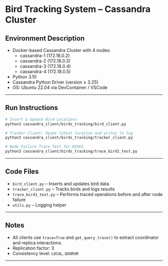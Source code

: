 # Bird Tracking System – Cassandra Cluster

## Environment Description
- Docker-based Cassandra Cluster with 4 nodes:
  - cassandra-1 (172.18.0.2)
  - cassandra-2 (172.18.0.3)
  - cassandra-3 (172.18.0.4)
  - cassandra-4 (172.18.0.5)
- Python 3.10
- Cassandra Python Driver (version ≥ 3.25)
- OS: Ubuntu 22.04 via DevContainer / VSCode

---

## Run Instructions

```bash
# Insert & Update Bird Locations
python3 cassandra_client/birds_tracking/bird_client.py

# Tracker Client: Reads latest location and writes to log
python3 cassandra_client/birds_tracking/tracker_client.py

# Node Failure Trace Test for BIRD1
python3 cassandra_client/birds_tracking/trace_bird1_test.py
````

---

## Code Files

* `bird_client.py` – Inserts and updates bird data
* `tracker_client.py` – Tracks birds and logs results
* `trace_bird1_test.py` – Performs traced operations before and after node failure
* `utils.py` – Logging helper

---

## Notes

* All clients use `trace=True` and `get_query_trace()` to extract coordinator and replica interactions.
* Replication factor: 3
* Consistency level: `LOCAL_QUORUM`

---
